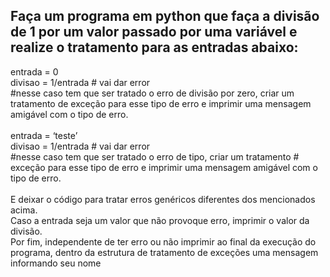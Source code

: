<h2>Faça um programa em python que faça a divisão de 1 por um valor passado por uma variável e realize o tratamento para as entradas abaixo:</h2>
<span>entrada = 0</span><br>
<span>divisao = 1/entrada      # vai dar error</span><br>
<span>#nesse caso tem que ser tratado o erro de divisão por zero, criar um tratamento de exceção para esse tipo de erro e imprimir uma mensagem amigável com o tipo de erro.</span><br>
<br>
<span>entrada = ‘teste’</span><br>
<span>divisao = 1/entrada      # vai dar error</span><br>
<span>#nesse caso tem que ser tratado o erro de tipo, criar um tratamento # exceção para esse tipo de erro e imprimir uma mensagem amigável com o tipo de erro.</span><br>
<br>
<span>E deixar o código para tratar erros genéricos diferentes dos mencionados acima.</span><br>
<span>Caso a entrada seja um valor que não provoque erro, imprimir o valor da divisão.</span><br>
<span>Por fim, independente de ter erro ou não imprimir ao final da execução do programa, dentro da estrutura de tratamento de exceções uma mensagem informando seu nome</span>
